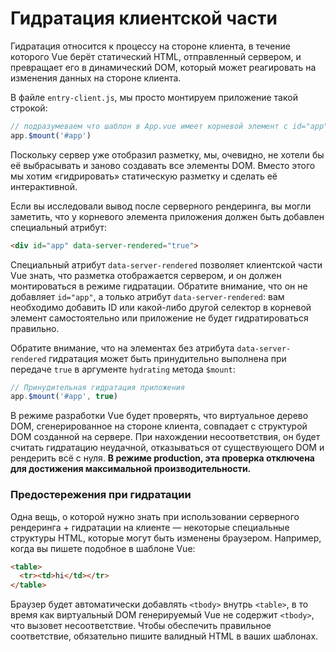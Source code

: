 # Гидратация клиентской части

Гидратация относится к процессу на стороне клиента, в течение которого Vue берёт статический HTML, отправленный сервером, и превращает его в динамический DOM, который может реагировать на изменения данных на стороне клиента.

В файле `entry-client.js`, мы просто монтируем приложение такой строкой:

``` js
// подразумеваем что шаблон в App.vue имеет корневой элемент с id="app"
app.$mount('#app')
```

Поскольку сервер уже отобразил разметку, мы, очевидно, не хотели бы её выбрасывать и заново создавать все элементы DOM. Вместо этого мы хотим «гидрировать» статическую разметку и сделать её интерактивной.

Если вы исследовали вывод после серверного рендеринга, вы могли заметить, что у корневого элемента приложения должен быть добавлен специальный атрибут:

``` html
<div id="app" data-server-rendered="true">
```

Специальный атрибут `data-server-rendered` позволяет клиентской части Vue знать, что разметка отображается сервером, и он должен монтироваться в режиме гидратации. Обратите внимание, что он не добавляет `id="app"`, а только атрибут `data-server-rendered`: вам необходимо добавить ID или какой-либо другой селектор в корневой элемент самостоятельно или приложение не будет гидратироваться правильно.

Обратите внимание, что на элементах без атрибута `data-server-rendered` гидратация может быть принудительно выполнена при передаче `true` в аргументе `hydrating` метода `$mount`:

``` js
// Принудительная гидратация приложения
app.$mount('#app', true)
```

В режиме разработки Vue будет проверять, что виртуальное дерево DOM, сгенерированное на стороне клиента, совпадает с структурой DOM созданной на сервере. При нахождении несоответствия, он будет считать гидратацию неудачной, отказываться от существующего DOM и рендерить всё с нуля. **В режиме production, эта проверка отключена для достижения максимальной производительности.**

### Предостережения при гидратации

Одна вещь, о которой нужно знать при использовании серверного рендеринга + гидратации на клиенте — некоторые специальные структуры HTML, которые могут быть изменены браузером. Например, когда вы пишете подобное в шаблоне Vue:

``` html
<table>
  <tr><td>hi</td></tr>
</table>
```

Браузер будет автоматически добавлять `<tbody>` внутрь `<table>`, в то время как виртуальный DOM генерируемый Vue не содержит `<tbody>`, что вызовет несоответствие. Чтобы обеспечить правильное соответствие, обязательно пишите валидный HTML в ваших шаблонах.
